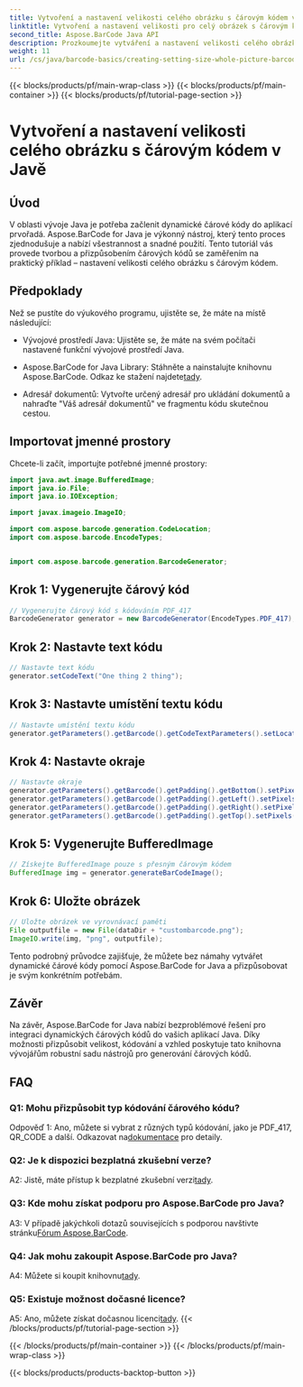 ```yaml
---
title: Vytvoření a nastavení velikosti celého obrázku s čárovým kódem v Javě
linktitle: Vytvoření a nastavení velikosti pro celý obrázek s čárovým kódem
second_title: Aspose.BarCode Java API
description: Prozkoumejte vytváření a nastavení velikosti celého obrázku v Javě pomocí Aspose.BarCode. Přizpůsobte si velikost, kódování a vzhled bez námahy.
weight: 11
url: /cs/java/barcode-basics/creating-setting-size-whole-picture-barcode/
---
```


{{< blocks/products/pf/main-wrap-class >}}
{{< blocks/products/pf/main-container >}}
{{< blocks/products/pf/tutorial-page-section >}}

# Vytvoření a nastavení velikosti celého obrázku s čárovým kódem v Javě

## Úvod

V oblasti vývoje Java je potřeba začlenit dynamické čárové kódy do aplikací prvořadá. Aspose.BarCode for Java je výkonný nástroj, který tento proces zjednodušuje a nabízí všestrannost a snadné použití. Tento tutoriál vás provede tvorbou a přizpůsobením čárových kódů se zaměřením na praktický příklad – nastavení velikosti celého obrázku s čárovým kódem.

## Předpoklady

Než se pustíte do výukového programu, ujistěte se, že máte na místě následující:

- Vývojové prostředí Java: Ujistěte se, že máte na svém počítači nastavené funkční vývojové prostředí Java.

-  Aspose.BarCode for Java Library: Stáhněte a nainstalujte knihovnu Aspose.BarCode. Odkaz ke stažení najdete[tady](https://releases.aspose.com/barcode/java/).

- Adresář dokumentů: Vytvořte určený adresář pro ukládání dokumentů a nahraďte "Váš adresář dokumentů" ve fragmentu kódu skutečnou cestou.

## Importovat jmenné prostory

Chcete-li začít, importujte potřebné jmenné prostory:

```java
import java.awt.image.BufferedImage;
import java.io.File;
import java.io.IOException;

import javax.imageio.ImageIO;

import com.aspose.barcode.generation.CodeLocation;
import com.aspose.barcode.EncodeTypes;


import com.aspose.barcode.generation.BarcodeGenerator;
```

## Krok 1: Vygenerujte čárový kód

```java
// Vygenerujte čárový kód s kódováním PDF_417
BarcodeGenerator generator = new BarcodeGenerator(EncodeTypes.PDF_417);
```

## Krok 2: Nastavte text kódu

```java
// Nastavte text kódu
generator.setCodeText("One thing 2 thing");
```

## Krok 3: Nastavte umístění textu kódu

```java
// Nastavte umístění textu kódu
generator.getParameters().getBarcode().getCodeTextParameters().setLocation(CodeLocation.NONE);
```

## Krok 4: Nastavte okraje

```java
// Nastavte okraje
generator.getParameters().getBarcode().getPadding().getBottom().setPixels(0);
generator.getParameters().getBarcode().getPadding().getLeft().setPixels(0);
generator.getParameters().getBarcode().getPadding().getRight().setPixels(0);
generator.getParameters().getBarcode().getPadding().getTop().setPixels(0);
```

## Krok 5: Vygenerujte BufferedImage

```java
// Získejte BufferedImage pouze s přesným čárovým kódem
BufferedImage img = generator.generateBarCodeImage();
```

## Krok 6: Uložte obrázek

```java
// Uložte obrázek ve vyrovnávací paměti
File outputfile = new File(dataDir + "custombarcode.png");
ImageIO.write(img, "png", outputfile);
```

Tento podrobný průvodce zajišťuje, že můžete bez námahy vytvářet dynamické čárové kódy pomocí Aspose.BarCode for Java a přizpůsobovat je svým konkrétním potřebám.

## Závěr

Na závěr, Aspose.BarCode for Java nabízí bezproblémové řešení pro integraci dynamických čárových kódů do vašich aplikací Java. Díky možnosti přizpůsobit velikost, kódování a vzhled poskytuje tato knihovna vývojářům robustní sadu nástrojů pro generování čárových kódů.

## FAQ

### Q1: Mohu přizpůsobit typ kódování čárového kódu?

 Odpověď 1: Ano, můžete si vybrat z různých typů kódování, jako je PDF_417, QR_CODE a další. Odkazovat na[dokumentace](https://reference.aspose.com/barcode/java/) pro detaily.

### Q2: Je k dispozici bezplatná zkušební verze?

 A2: Jistě, máte přístup k bezplatné zkušební verzi[tady](https://releases.aspose.com/).

### Q3: Kde mohu získat podporu pro Aspose.BarCode pro Java?

 A3: V případě jakýchkoli dotazů souvisejících s podporou navštivte stránku[Fórum Aspose.BarCode](https://forum.aspose.com/c/barcode/13).

### Q4: Jak mohu zakoupit Aspose.BarCode pro Java?

 A4: Můžete si koupit knihovnu[tady](https://purchase.aspose.com/buy).

### Q5: Existuje možnost dočasné licence?

 A5: Ano, můžete získat dočasnou licenci[tady](https://purchase.aspose.com/temporary-license/).
{{< /blocks/products/pf/tutorial-page-section >}}

{{< /blocks/products/pf/main-container >}}
{{< /blocks/products/pf/main-wrap-class >}}

{{< blocks/products/products-backtop-button >}}
